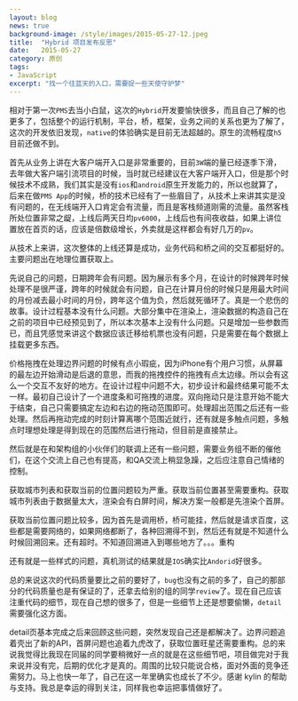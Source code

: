 ```yaml
---
layout: blog
news: true
background-image: /style/images/2015-05-27-12.jpeg
title:  "Hybrid 项目发布反思"
date:   2015-05-27
category: 原创
tags:
- JavaScript
excerpt: "找一个往蓝天的入口，需要捉一些天使守护梦"
---
```


相对于第一次`PMS`去当小白鼠，这次的`Hybrid`开发要愉快很多，而且自己了解的也更多了，包括整个的运行机制，平台，桥，框架，业务之间的关系也更为了解了，这次的开发依旧发现，`native`的体验确实是目前无法超越的。原生的流畅程度`h5`目前还做不到。

首先从业务上讲在大客户端开入口是非常重要的，目前`3W`端的量已经逐季下滑，去年做大客户端引流项目的时候，当时就已经建议在大客户端开入口，但是那个时候技术不成熟，我们其实是没有`ios`和`android`原生开发能力的，所以也就算了，后来在做`PMS App`的时候，桥的技术已经有了一些眉目了，从技术上来讲其实是没有问题的，在无线端开入口肯定会有流量，而且是客栈频道刚需的流量。虽然客栈所处位置非常之龊，上线后两天日均`pv6000`，上线后也有间夜收益，如果上讲位置放在首页的话，应该是倍数级增长，外卖就是这样都会有好几万的`pv`。

从技术上来讲，这次整体的上线还算是成功，业务代码和桥之间的交互都挺好的。主要问题出在地理位置获取上。

先说自己的问题，日期跨年会有问题。因为展示有多个月，在设计的时候跨年时候处理不是很严谨，跨年的时候就会有问题，自己在计算月份的时候只是用最大时间的月份减去最小时间的月份，跨年这个值为负，然后就死循环了。真是一个悲伤的故事。设计过程基本没有什么问题。大部分集中在渲染上，渲染数据的构造自己在之前的项目中已经预见到了，所以本次基本上没有什么问题。只是增加一些参数而已，而且凭感觉来讲这个数据应该迁移给机票也没有问题，只是需要在每个数据上挂载更多东西。

价格拖拽在处理边界问题的时候有点小瑕疵，因为iPhone有个用户习惯，从屏幕的最左边开始滑动是后退的意思，而我的拖拽控件的拖拽有点太边缘。所以会有这么一个交互不友好的地方。在设计过程中问题不大，初步设计和最终结果可能不太一样。最初自己设计了一个进度条和可拖拽的进度。双向拖动只是注意开始不能大于结束，自己只需要搞定左边和右边的拖动范围即可。处理超出范围之后还有一些处理。然后再拖动完成的时刻计算离哪个范围近就行，还有就是多触点问题，多触点时理想处理是得到现在的范围然后进行拖动，但目前是直接禁止。

然后就是在和架构组的小伙伴们的联调上还有一些问题，需要业务组不断的催他们，在这个交流上自己也有提高，和QA交流上稍显急躁，之后应注意自己情绪的控制。

获取城市列表和获取当前的位置问题较为严重。获取当前位置甚至需要重构。获取城市列表由于数据量太大，渲染会有白屏时间，解决方案一般都是先渲染个首屏。

获取当前位置问题比较多，因为首先是调用桥，桥可能挂，然后就是请求百度，这些都是需要网络的，如果网络都断了，各种回溯得不到，然后还有就是不知道什么时候回溯回来。还有超时。不知道回溯进入到哪些地方了。。。重构

还有就是一些样式的问题，真机测试的结果就是`IOS`确实比`Andorid`好很多。

总的来说这次的代码质量要比之前的要好了，`bug`也没有之前的多了，自己的那部分的代码质量也是有保证的了，还拿去给别的组的同学`review`了。现在自己应该注重代码的细节，现在自己想的很多了，但是一些细节上还是想要偷懒，`detail`需要强化这方面。

detail页基本完成之后来回顾这些问题，突然发现自己还是都解决了。边界问题追着壳出了新的API，首屏问题也追着九虎改了，获取位置旺星还需要重构。总的来说我觉得比我现在同届的同学要稍微好一点的就是在这些细节吧，项目做完对于我来说并没有完，后期的优化才是真的。周围的比较只能说合格，面对外面的竞争还需努力。马上也快一年了，自己在这一年里确实也成长了不少。感谢 kylin 的帮助与支持。我总是幸运的得到关注，同样我也幸运把事情做好了。
